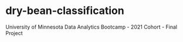 # dry-bean-classification
University of Minnesota Data Analytics Bootcamp - 2021 Cohort - Final Project
